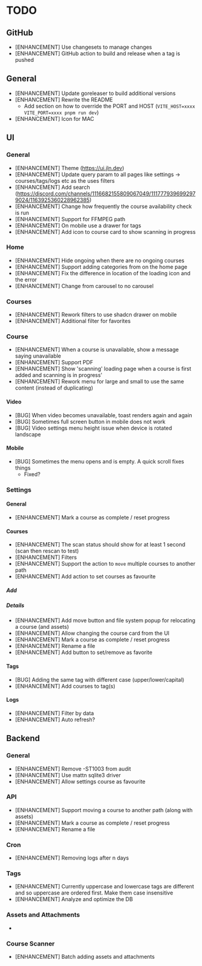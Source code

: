 # TODO

## GitHub

- [ENHANCEMENT] Use changesets to manage changes
- [ENHANCEMENT] GitHub action to build and release when a tag is pushed
  
## General

- [ENHANCEMENT] Update goreleaser to build additional versions
- [ENHANCEMENT] Rewrite the README
  - Add section on how to override the PORT and HOST (`VITE_HOST=xxxx VITE_PORT=xxxx pnpm run dev`)
- [ENHANCEMENT] Icon for MAC

## UI

### General

- [ENHANCEMENT] Theme (https://ui.jln.dev)
- [ENHANCEMENT] Update query param to all pages like settings -> courses/tags/logs etc as the uses filters
- [ENHANCEMENT] Add search (https://discord.com/channels/1116682155809067049/1117779396992979024/1163925360228962385)
- [ENHANCEMENT] Change how frequently the course availability check is run
- [ENHANCEMENT] Support for FFMPEG path
- [ENHANCEMENT] On mobile use a drawer for tags
- [ENHANCEMENT] Add icon to course card to show scanning in progress

### Home

- [ENHANCEMENT] Hide ongoing when there are no ongoing courses
- [ENHANCEMENT] Support adding categories from on the home page
- [ENHANCEMENT] Fix the difference in location of the loading icon and the error
- [ENHANCEMENT] Change from carousel to no carousel

### Courses

- [ENHANCEMENT] Rework filters to use shadcn drawer on mobile
- [ENHANCEMENT] Additional filter for favorites

### Course

- [ENHANCEMENT] When a course is unavailable, show a message saying unavailable
- [ENHANCEMENT] Support PDF
- [ENHANCEMENT] Show 'scanning' loading page when a course is first added and scanning is in progress'
- [ENHANCEMENT] Rework menu for large and small to use the same content (instead of duplicating)

#### Video

- [BUG] When video becomes unavailable, toast renders again and again
- [BUG] Sometimes full screen button in mobile does not work
- [BUG] Video settings menu height issue when device is rotated landscape

#### Mobile

- [BUG] Sometimes the menu opens and is empty. A quick scroll fixes things
  - Fixed?

### Settings

#### General

- [ENHANCEMENT] Mark a course as complete / reset progress

#### Courses

- [ENHANCEMENT] The scan status should show for at least 1 second (scan then rescan to test)
- [ENHANCEMENT] Filters
- [ENHANCEMENT] Support the action to `move` multiple courses to another path
- [ENHANCEMENT] Add action to set courses as favourite

#####  Add


##### Details

- [ENHANCEMENT] Add move button and file system popup for relocating a course (and assets)
- [ENHANCEMENT] Allow changing the course card from the UI
- [ENHANCEMENT] Mark a course as complete / reset progress
- [ENHANCEMENT] Rename a file
- [ENHANCEMENT] Add button to set/remove as favorite

#### Tags

- [BUG] Adding the same tag with different case (upper/lower/capital)
- [ENHANCEMENT] Add courses to tag(s)

#### Logs

- [ENHANCEMENT] Filter by data
- [ENHANCEMENT] Auto refresh?

## Backend

### General

- [ENHANCEMENT] Remove -ST1003 from audit
- [ENHANCEMENT] Use mattn sqlite3 driver
- [ENHANCEMENT] Allow settings course as favourite

### API

- [ENHANCEMENT] Support moving a course to another path (along with assets)
- [ENHANCEMENT] Mark a course as complete / reset progress
- [ENHANCEMENT] Rename a file

### Cron

- [ENHANCEMENT] Removing logs after n days

### Tags

- [ENHANCEMENT] Currently uppercase and lowercase tags are different and so uppercase are ordered first. Make them case insensitive
- [ENHANCEMENT] Analyze and optimize the DB

### Assets and Attachments

- 

### Course Scanner

- [ENHANCEMENT] Batch adding assets and attachments

